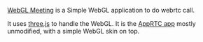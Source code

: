[WebGL Meeting](http://webglmeeting.appspot.com)
is a Simple WebGL application to do webrtc call.

It uses
[three.js](https://github.com/mrdoob/three.js/)
to handle the WebGL.
It is the [AppRTC app](http://code.google.com/p/webrtc-samples/source/browse/trunk/apprtc/)
mostly unmodified, with a simple WebGL skin on top.
